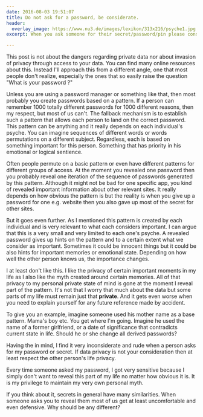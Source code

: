 ```yaml
---
date: 2016-08-03 19:51:07
title: Do not ask for a password, be considerate.
header:
  overlay_image: https://www.nu3.de/images/lexikon/313x216/psyche1.jpg
excerpt: When you ask someone for their secret/password/pin please consider that you are also asking him/her to reveal part of their private life to you.

---
```




This post is not about the dangers regarding private data nor about invasion of privacy through access to your data. 
You can find many online resources about this. 
Instead I'll approach this from a different angle, one that most people don't realize, especially the ones that so easily raise the question "What is your password ?"

Unless you are using a password manager or something like that, then most probably you create passwords based on a pattern. 
If a person can remember 1000 totally different passwords for 1000 different reasons, then my respect, but most of us can't. 
The fallback mechanism is to establish such a pattern that allows each person to land on the correct password.
This pattern can be anything and it really depends on each individual's psyche. 
You can imagine sequences of different words or words permutations on a different subject. 
Regardless, each is based on something important for this person. 
Something that has priority in his emotional or logical sentience.

Often people permute on a basic pattern or even have different patterns for different groups of access. 
At the moment you revealed one password then you probably reveal one iteration of the sequence of passwords generated by this pattern. 
Although it might not be bad for one specific app, you kind of revealed important information about other relevant sites. 
It really depends on how obvious the pattern is but the reality is when you give up a password for one e.g. website then you also gave up most of the secret for other sites.

But it goes even further. 
As I mentioned this pattern is created by each individual and is very relevant to what each considers important. 
I can argue that this is a very small and very limited to each one's psyche. 
A revealed password gives up hints on the pattern and to a certain extent what we consider as important. 
Sometimes it could be innocent things but it could be also hints for important memories or emotional state. 
Depending on how well the other person knows us, the importance changes.

I at least don't like this. I like the privacy of certain important moments in my life as I also like the myth created around certain memories. 
All of that privacy to my personal private state of mind is gone at the moment I reveal part of the pattern. 
It's not that I worry that much about the data but some parts of my life must remain just that **private**. 
And it gets even worse when you need to explain yourself for any future reference made by accident.

To give you an example, imagine someone used his mother name as a base pattern. 
Mama's boy etc. You get where I'm going.
Imagine he used the name of a former girlfriend, or a date of significance that contradicts current state in life. 
Should he or she change all derived passwords? 

Having the in mind, I find it very inconsiderate and rude when a person asks for my password or secret. 
If data privacy is not your consideration then at least respect the other person's life privacy.

Every time someone asked my password, I got very sensitive because I simply don't want to reveal this part of my life no matter how obvious it is. 
It is my privilege to maintain my very own personal myth.

If you think about it, secrets in general have many similarities. 
When someone asks you to reveal them most of us get at least uncomfortable and even defensive. 
Why should be any different?
